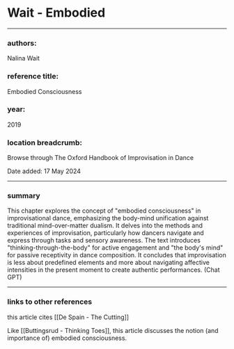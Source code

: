 # Wait - Embodied

---

### authors:

Nalina Wait

### reference title:

Embodied Consciousness

### year:

2019

### location breadcrumb:

Browse through The Oxford Handbook of Improvisation in Dance

Date added: 17 May 2024

---

### summary

This chapter explores the concept of "embodied consciousness" in improvisational dance, emphasizing the body-mind unification against traditional mind-over-matter dualism. It delves into the methods and experiences of improvisation, particularly how dancers navigate and express through tasks and sensory awareness. The text introduces "thinking-through-the-body" for active engagement and "the body's mind" for passive receptivity in dance composition. It concludes that improvisation is less about predefined elements and more about navigating affective intensities in the present moment to create authentic performances. (Chat GPT)

---

### links to other references

this article cites [[De Spain - The Cutting]] 

Like [[Buttingsrud - Thinking Toes]], this article discusses the notion (and importance of) embodied consciousness.